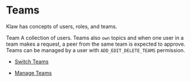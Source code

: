 # Teams

Klaw has concepts of users, roles, and teams.


Team A collection of users. Teams also `own` topics and when one user
in a team makes a request, a peer from the same team is expected to
approve. Teams can be managed by a user with `ADD_EDIT_DELETE_TEAMS`
permission.

- [Switch Teams](switch-teams)

- [Manage Teams](manage-teams)
